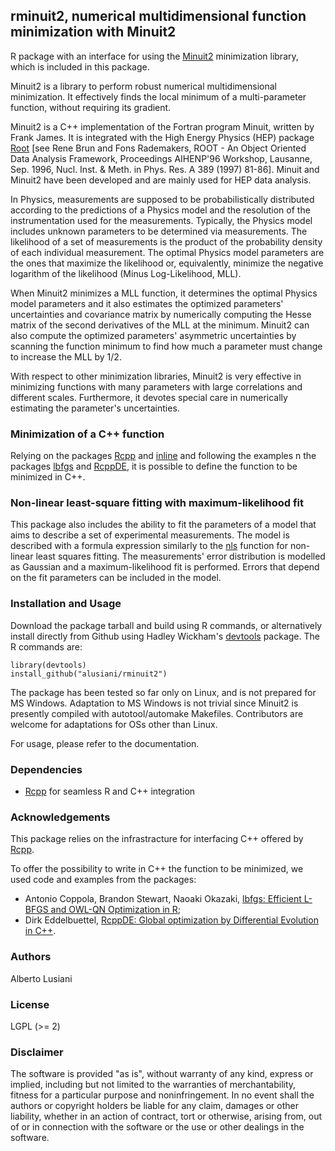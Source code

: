 ## rminuit2, numerical multidimensional function minimization with Minuit2

R package with an interface for using the
[Minuit2](https://root.cern.ch/root/html/MATH_MINUIT2_Index.html)
minimization library, which is included in this package.

Minuit2 is a library to perform robust numerical multidimensional
minimization. It effectively finds the local minimum of
a multi-parameter function, without requiring its gradient.

Minuit2 is a C++ implementation of the Fortran program Minuit, written
by Frank James. It is integrated with the High Energy Physics (HEP) package
[Root](https://root.cern.ch/) [see Rene Brun and Fons Rademakers,
ROOT - An Object Oriented Data Analysis Framework,
Proceedings AIHENP'96 Workshop, Lausanne, Sep. 1996,
Nucl. Inst. & Meth. in Phys. Res. A 389 (1997) 81-86].
Minuit and Minuit2 have been developed
and are mainly used for HEP data analysis.

In Physics, measurements are supposed to be probabilistically
distributed according to the predictions of a Physics model and the
resolution of the instrumentation used for the
measurements. Typically, the Physics model includes unknown parameters
to be determined via measurements. The likelihood of a set of
measurements is the product of the probability density of each
individual measurement. The optimal Physics model parameters are the
ones that maximize the likelihood or, equivalently, minimize the
negative logarithm of the likelihood (Minus Log-Likelihood, MLL).

When Minuit2 minimizes a MLL function, it determines the optimal
Physics model parameters and it also estimates the
optimized parameters' uncertainties and covariance matrix by
numerically computing the Hesse matrix of the second derivatives of
the MLL at the minimum. Minuit2 can also compute the optimized
parameters' asymmetric uncertainties by scanning the function minimum
to find how much a parameter must change to increase the MLL by 1/2.

With respect to other minimization libraries, Minuit2 is very
effective in minimizing functions with many parameters with large
correlations and different scales. Furthermore, it devotes special
care in numerically estimating the parameter's uncertainties.

### Minimization of a C++ function

Relying on the packages [Rcpp](https://github.com/RcppCore/Rcpp) and [inline](https://CRAN.R-project.org/package=inline) and following the examples n the packages [lbfgs](https://CRAN.R-project.org/package=lbfgs) and [RcppDE](http://cran.r-project.org/web/packages/RcppDE/index.html), it is possible to define the function to be minimized in C++.

### Non-linear least-square fitting with maximum-likelihood fit

This package also includes the ability to fit the parameters of a
model that aims to describe a set of experimental measurements.  The
model is described with a formula expression similarly to the
[nls](https://stat.ethz.ch/R-manual/R-devel/library/stats/html/nls.html)
function for non-linear least squares fitting. The measurements' error
distribution is modelled as Gaussian and a maximum-likelihood fit is
performed. Errors that depend on the fit parameters can be included
in the model.

### Installation and Usage

Download the package tarball and build using R commands, or alternatively install directly from Github using Hadley Wickham's [devtools](https://github.com/hadley/devtools) package. The R commands are:

```
library(devtools)
install_github("alusiani/rminuit2")
```

The package has been tested so far only on Linux, and is not prepared
for MS Windows. Adaptation to MS Windows is not trivial since Minuit2
is presently compiled with autotool/automake Makefiles.
Contributors are welcome for adaptations for OSs other than Linux.

For usage, please refer to the documentation.

### Dependencies

- [Rcpp](https://github.com/RcppCore/Rcpp) for seamless R and C++ integration

### Acknowledgements

This package relies on the infrastracture for interfacing C++ offered
by [Rcpp](https://github.com/RcppCore/Rcpp).

To offer the possibility to write in C++ the function to be
minimized, we used code and examples from the packages:

* Antonio Coppola, Brandon Stewart, Naoaki Okazaki, [lbfgs: Efficient L-BFGS and OWL-QN Optimization in R](https://CRAN.R-project.org/package=lbfgs);
* Dirk Eddelbuettel, [RcppDE: Global optimization by Differential Evolution in C++](http://cran.r-project.org/web/packages/RcppDE/index.html).

### Authors

Alberto Lusiani

### License

LGPL (>= 2)

### Disclaimer

The software is provided "as is", without warranty of any kind, express or
implied, including but not limited to the warranties of merchantability,
fitness for a particular purpose and noninfringement. In no event shall the
authors or copyright holders be liable for any claim, damages or other
liability, whether in an action of contract, tort or otherwise, arising from,
out of or in connection with the software or the use or other dealings in
the software.
